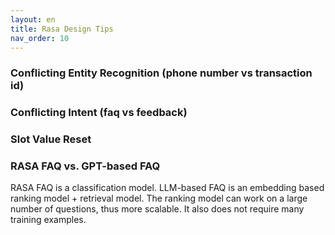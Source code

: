 ```yaml
---
layout: en
title: Rasa Design Tips
nav_order: 10
---
```

### Conflicting Entity Recognition  (phone number vs transaction id)

### Conflicting Intent (faq vs feedback)

### Slot Value Reset

### RASA FAQ vs. GPT-based FAQ
RASA FAQ is a classification model.  LLM-based FAQ is an embedding based ranking model + retrieval model.  The ranking model can work on a large number of questions, thus more scalable.  It also does not require many training examples.  

